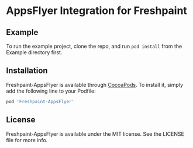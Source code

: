 # AppsFlyer Integration for Freshpaint

<!-- [![CI Status](https://img.shields.io/travis/jmtaber129/Freshpaint-AppsFlyer.svg?style=flat)](https://travis-ci.org/jmtaber129/Freshpaint-AppsFlyer)
[![Version](https://img.shields.io/cocoapods/v/Freshpaint-AppsFlyer.svg?style=flat)](https://cocoapods.org/pods/Freshpaint-AppsFlyer)
[![License](https://img.shields.io/cocoapods/l/Freshpaint-AppsFlyer.svg?style=flat)](https://cocoapods.org/pods/Freshpaint-AppsFlyer)
[![Platform](https://img.shields.io/cocoapods/p/Freshpaint-AppsFlyer.svg?style=flat)](https://cocoapods.org/pods/Freshpaint-AppsFlyer) -->

## Example

To run the example project, clone the repo, and run `pod install` from the Example directory first.

## Installation

Freshpaint-AppsFlyer is available through [CocoaPods](https://cocoapods.org). To install
it, simply add the following line to your Podfile:

```ruby
pod 'Freshpaint-AppsFlyer'
```

<!-- :TODO: (jmtaber129): Add usage, and copy the information found in the README of https://github.com/AppsFlyerSDK/segment-appsflyer-ios. -->

## License

Freshpaint-AppsFlyer is available under the MIT license. See the LICENSE file for more info.
